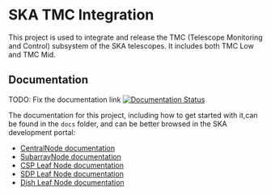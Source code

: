 # SKA TMC Integration

This project is used to integrate and release the TMC (Telescope Monitoring and Control) subsystem of the SKA telescopes. It includes both TMC Low and TMC Mid.

Documentation
-------------
TODO: Fix the documentation link
[![Documentation Status](https://readthedocs.org/projects/ska-telescope-ska-tmc-integration/badge/?version=latest)](https://developer.skatelescope.org/projects/ska-tmc-integration/en/master/?badge=latest)

The documentation for this project, including how to get started with it,can be found in the `docs` folder, and can be better browsed in the SKA development portal:

* [CentralNode documentation](https://developer.skatelescope.org/projects/ska-tmc-centralnode/en/latest/index.html "SKA Developer Portal: CentralNode documentation")
* [SubarrayNode documentation](https://developer.skatelescope.org/projects/ska-tmc-subarraynode/en/latest/index.html "SKA Developer Portal: SubarrayNode documentation")
* [CSP Leaf Node documentation](https://developer.skatelescope.org/projects/ska-tmc-cspleafnodes/en/latest/index.html "SKA Developer Portal: CSP Leaf Nodes documentation")
* [SDP Leaf Node documentation](https://developer.skatelescope.org/projects/ska-tmc-sdpleafnodes/en/latest/index.html "SKA Developer Portal: SDP Leaf Nodes documentation")
* [Dish Leaf Node documentation](https://developer.skatelescope.org/projects/ska-tmc-dishleafnode/en/latest/index.html "SKA Developer Portal: Dish Leaf Node documentation")
